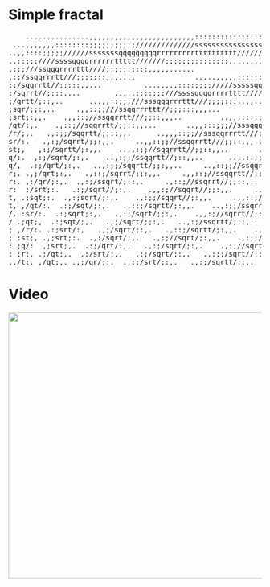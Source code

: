 # Simple fractal
<pre>
    ...............,,,,,,,,,,,,,,,,,,,,,,,,,:::::::::::::::::::::::::::::::::::;;;;;;;;;;;;;;;;;;;;;;;;;;;
 ...,,,,,,,::::::::;;;;;;;;;;;//////////////ssssssssssssssssqqqqqqqqqqqqqqqqqqqrrrrrrrrrrrrrrrrrrrrrtttttt
..,,::::;;;;;//////sssssssqqqqqqqqqrrrrrrrrrtttttttttt////////////;;;;;;;;;;;;;:::::::::::::,,,,,,,,,,,,,,
.,::;;;////ssssqqqqrrrrrrttttt///////;;;;;;;::::::::,,,,,,,,.........                               ......
,::;///ssqqqrrrrttt////;;;;;:::::,,,,,......                    .......,,,,,,,,::::::::;;;;;;;;/////////ss
,:;/ssqqrrrtt///;;;::::,,,....              .....,,,,,::::::;;;;;;//////sssssssqqqqqqrrrrrrrtttttttt//////
:;/sqqrrtt//;;:::,,...          ....,,,,::::;;;;/////sssssqqqqqrrrrrttttt//////;;;;;::::::,,,,,,.......
:/sqrrt//;;::,,..        ..,,,::::;;;///ssssqqqqrrrrtttt////;;;;:::::,,,,,.....               ......,,,,,:
;/qrtt/;::,..      ...,,::;;;///sssqqqrrrttt///;;;;:::,,,,....            .....,,,,:::::;;;;/////sssssqqqq
;sqr/;;:,..     .,,::;;///ssqqrrrttt//;;;:::,,,...          ....,,,::::;;;;////ssssqqqqrrrrtttt/////;;;;::
;srt;:,,.    .,,::;//ssqqrrtt///;;::,,,..         ..,,,:::;;;;///sssqqqqrrrtttt///;;;;::::,,,,....
/qt/:,.    .,::;//sqqrrtt/;;::,,...       ..,,:::;;;//sssqqqrrrttt///;;;:::,,,,...          ....,,,,:::;;;
/r/;,.   .,:;;/sqqrtt/;;::,,.      ..,,,::;;//sssqqrrrtt///;;:::,,,...         ...,,,:::;;;////sssqqqrrrrt
sr/:.   .,:;/sqrrt/;;:,,.     ..,,::;;//ssqqrrtt///;;::,,,..        ..,,,:::;;;//sssqqqrrrttt///;;;;:::,,,
st;,   ,:;/sqrtt/;:,,.    ..,,:;;//sqqrrtt//;;::,,..       ..,,,::;;///ssqqqrrrtt///;;;::,,,...         ..
q/:.  ,:;/sqrt/;:,.    ..,:;;/ssqqrtt//;::,,..      ..,,::;;//ssqqqrrtt///;;:::,,...       ...,,,:::;;///s
q/,  .:;/qrt/;:,.   ..,:;;/sqqrtt/;;:,,..     ..,::;;//ssqqrrtt//;;:::,,..       ..,,,::;;;//sssqqrrrttt//
r;. .,;/qrt;:,.   .,::;/sqrrt/;;:,,.     .,,::;//ssqqrtt//;;::,,..      ..,,:::;;//ssqqqrrtt///;;:::,,...
r:. ,:/qr/;:,.  .,:;/ssqrt/;::,.     .,::;//ssqrrt//;;::,..      ..,,:;;//sssqqrrtt//;;::,,,..       ..,,,
r:  :/srt;:.   .:;/sqrt//;:,.    .,,:;//sqqrt//;;:,,.     ..,,::;//ssqqrrtt//;;::,,..      ..,,::;;;//ssqq
t, .;sqt;:.  .,:;sqrt/;:,.    .,:;;/sqqrt//;:,,.     .,,::;//ssqrrtt/;;::,,..     ..,,::;;//ssqqrrrtt//;;:
t, ,/qt/:.  .:;/sqt/;:,.   .,:;;/sqrtt/;:,,.    ..,:;;/ssqrrtt/;;::,..     ..,,:;;//ssqqrrtt//;;::,,..
/. :sr/:.  .:;sqrt;:,.   .,:;/sqrt/;;:,.    .,,:;//sqrrt//;::,..     .,,::;//ssqrrtt//;::,,..      ..,,:;;
/ .;qt;,  .:;sqt/;,.   .,;/sqrt/;;:,.   ..,:;/ssqrtt/;::,..    .,,:;;//sqqrtt//;::,,.      .,,::;;//sqqrrt
; ,/r/:. .:;srt/:,   .,;/sqrt/;:,.   .,::;/sqrtt/;:,,.    .,,:;;/sqqrtt/;;:,,..    ..,,:;;//sqqrrtt/;;::,,
; :st;, .,;srt;:.  .,:/sqrt/;,.   .,:;//sqrt/;:,,.    .,:;;/sqqrt//;::,..    ..,::;//sqqrrt//;;:,,..     .
: ;q/:  ,;srt;,.  .:;/qrt/:,.   .,:;/sqrt/;:,.    .,:;//sqrtt/;::,.    ..,::;//sqqrtt/;;:,,.     ..,::;;/s
: ;r;, .:/qt;,.  ,:/srt/;,.   ,:;/sqrt/;:,.   .,:;;/sqrt//;:,..   ..,:;;/sqqrtt/;::,..    ..,::;//ssqrrt//
,./t:. ,/qt;,. .,;/qr/;:.  .,:;/srt/;:,.   .,:;/sqrtt/;:,.    .,::;/sqqrt//;:,,.    ..,:;;/ssqrrt//;::,..
</pre>

# Video

<img src="https://user-images.githubusercontent.com/98162342/155900914-2ee03b59-7a8c-49cf-88d6-84b6585c96de.gif" width="945" height="530"/></h1>
